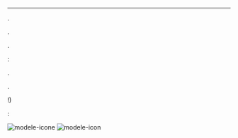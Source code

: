 ****

.

.

.

: 



.

.

 !)

:

![modele-icone](images/plugin-Jeedom-px.jpg)
![modele-icon](images/template_icon.png)

